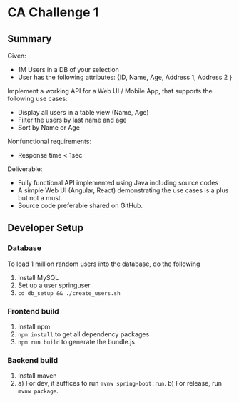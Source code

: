 # CA Challenge 1

## Summary
Given:
- 1M Users in a DB of your selection
- User has the following attributes: {ID, Name, Age, Address 1, Address 2 }

Implement a working API for a Web UI / Mobile App, that supports the following use cases:
- Display all users in a table view (Name, Age)
- Filter the users by last name and age
- Sort by Name or Age

Nonfunctional requirements:
- Response time < 1sec

Deliverable:
- Fully functional API implemented using Java including source codes
- A simple Web UI (Angular, React) demonstrating the use cases is a plus but not a must.
- Source code preferable shared on GitHub.

## Developer Setup
### Database
To load 1 million random users into the database, do the following

1. Install MySQL
2. Set up a user springuser
3. `cd db_setup && ./create_users.sh`

### Frontend build
1. Install npm
2. `npm install` to get all dependency packages
3. `npm run build` to generate the bundle.js

### Backend build
1. Install maven
2. a) For dev, it suffices to run `mvnw spring-boot:run`.
   b) For release, run `mvnw package`.

